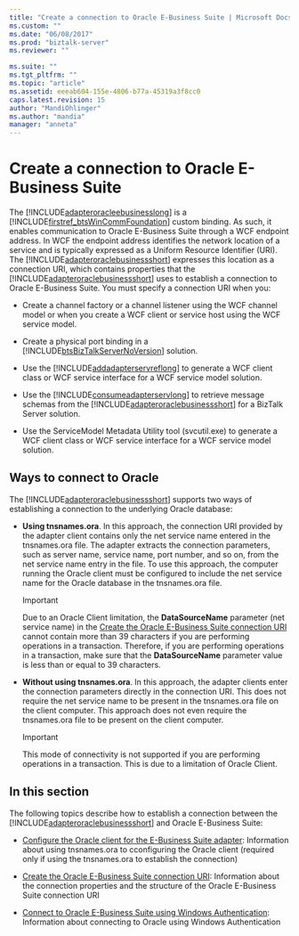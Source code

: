 ```yaml
---
title: "Create a connection to Oracle E-Business Suite | Microsoft Docs"
ms.custom: ""
ms.date: "06/08/2017"
ms.prod: "biztalk-server"
ms.reviewer: ""

ms.suite: ""
ms.tgt_pltfrm: ""
ms.topic: "article"
ms.assetid: eeeab604-155e-4806-b77a-45319a3f8cc0
caps.latest.revision: 15
author: "MandiOhlinger"
ms.author: "mandia"
manager: "anneta"
---
```

# Create a connection to Oracle E-Business Suite
The [!INCLUDE[adapteroracleebusinesslong](../../includes/adapteroracleebusinesslong-md.md)] is a [!INCLUDE[firstref_btsWinCommFoundation](../../includes/firstref-btswincommfoundation-md.md)] custom binding. As such, it enables communication to Oracle E-Business Suite through a WCF endpoint address. In WCF the endpoint address identifies the network location of a service and is typically expressed as a Uniform Resource Identifier (URI). The [!INCLUDE[adapteroraclebusinessshort](../../includes/adapteroraclebusinessshort-md.md)] expresses this location as a connection URI, which contains properties that the [!INCLUDE[adapteroraclebusinessshort](../../includes/adapteroraclebusinessshort-md.md)] uses to establish a connection to Oracle E-Business Suite. You must specify a connection URI when you:  
  
- Create a channel factory or a channel listener using the WCF channel model or when you create a WCF client or service host using the WCF service model.  
  
- Create a physical port binding in a [!INCLUDE[btsBizTalkServerNoVersion](../../includes/btsbiztalkservernoversion-md.md)] solution.  
  
- Use the [!INCLUDE[addadapterservreflong](../../includes/addadapterservreflong-md.md)] to generate a WCF client class or WCF service interface for a WCF service model solution.  
  
- Use the [!INCLUDE[consumeadapterservlong](../../includes/consumeadapterservlong-md.md)] to retrieve message schemas from the [!INCLUDE[adapteroraclebusinessshort](../../includes/adapteroraclebusinessshort-md.md)] for a BizTalk Server solution.  
  
- Use the ServiceModel Metadata Utility tool (svcutil.exe) to generate a WCF client class or WCF service interface for a WCF service model solution.  

## Ways to connect to Oracle  
 The [!INCLUDE[adapteroraclebusinessshort](../../includes/adapteroraclebusinessshort-md.md)] supports two ways of establishing a connection to the underlying Oracle database:  
  
-   **Using tnsnames.ora**. In this approach, the connection URI provided by the adapter client contains only the net service name entered in the tnsnames.ora file. The adapter extracts the connection parameters, such as server name, service name, port number, and so on, from the net service name entry in the file. To use this approach, the computer running the Oracle client must be configured to include the net service name for the Oracle database in the tnsnames.ora file.  
  
    > [!IMPORTANT]
    >  Due to an Oracle Client limitation, the **DataSourceName** parameter (net service name) in the [Create the Oracle E-Business Suite connection URI](../../adapters-and-accelerators/adapter-oracle-ebs/create-the-oracle-e-business-suite-connection-uri.md) cannot contain more than 39 characters if you are performing operations in a transaction. Therefore, if you are performing operations in a transaction, make sure that the **DataSourceName** parameter value is less than or equal to 39 characters.  
  
-   **Without using tnsnames.ora**. In this approach, the adapter clients enter the connection parameters directly in the connection URI. This does not require the net service name to be present in the tnsnames.ora file on the client computer. This approach does not even require the tnsnames.ora file to be present on the client computer.  
  
    > [!IMPORTANT]
    >  This mode of connectivity is not supported if you are performing operations in a transaction. This is due to a limitation of Oracle Client.  

## In this section    
 The following topics describe how to establish a connection between the [!INCLUDE[adapteroraclebusinessshort](../../includes/adapteroraclebusinessshort-md.md)] and Oracle E-Business Suite:  
  
-   [Configure the Oracle client for the E-Business Suite adapter](../../adapters-and-accelerators/adapter-oracle-ebs/configure-the-oracle-client-for-the-e-business-suite-adapter.md): Information about using tnsnames.ora to cconfiguring the Oracle client (required only if using the tnsnames.ora to establish the connection)  
  
-   [Create the Oracle E-Business Suite connection URI](../../adapters-and-accelerators/adapter-oracle-ebs/create-the-oracle-e-business-suite-connection-uri.md): Information about the connection properties and the structure of the Oracle E-Business Suite connection URI
  
-   [Connect to Oracle E-Business Suite using Windows Authentication](../../adapters-and-accelerators/adapter-oracle-ebs/connect-to-oracle-e-business-suite-using-windows-authentication.md): Information about connecting to Oracle using Windows Authentication
  